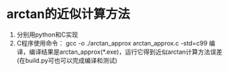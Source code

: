 # arctan的近似计算方法
1. 分别用python和C实现
2. C程序使用命令：
gcc -o ./arctan_approx arctan_approx.c -std=c99 
编译，编译结果是arctan_approx(*.exe)，运行它得到近似arctan计算方法误差
(在build.py可也可以完成编译和测试)